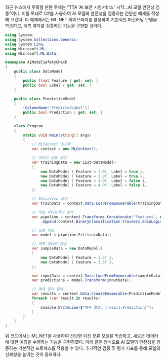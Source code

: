 최근 뉴스에서 주목할 만한 주제는 "TTA 'AI 보안 시험서비스' 시작…AI 모델 안전성 검증"이다. 이를 토대로 C#을 사용하여 AI 모델의 안전성을 검증하는 간단한 예제를 작성해 보겠다. 이 예제에서는 ML.NET 라이브러리를 활용하여 기본적인 머신러닝 모델을 학습하고, 예측 결과를 검증하는 기능을 구현할 것이다.

```csharp
using System;
using System.Collections.Generic;
using System.Linq;
using Microsoft.ML;
using Microsoft.ML.Data;

namespace AIModelSafetyCheck
{
    public class DataModel
    {
        public float Feature { get; set; }
        public bool Label { get; set; }
    }

    public class PredictionModel
    {
        [ColumnName("PredictedLabel")]
        public bool Prediction { get; set; }
    }

    class Program
    {
        static void Main(string[] args)
        {
            // MLContext 초기화
            var context = new MLContext();

            // 데이터 샘플 생성
            var trainingData = new List<DataModel>
            {
                new DataModel { Feature = 1.0f, Label = true },
                new DataModel { Feature = 2.0f, Label = true },
                new DataModel { Feature = 3.0f, Label = false },
                new DataModel { Feature = 4.0f, Label = false },
            };

            // IDataView 생성
            var trainData = context.Data.LoadFromEnumerable(trainingData);

            // 학습 파이프라인 정의
            var pipeline = context.Transforms.Concatenate("Features", new[] { "Feature" })
                .Append(context.BinaryClassification.Trainers.SdcaLogisticRegression("Label", "Features"));

            // 모델 학습
            var model = pipeline.Fit(trainData);

            // 예측 데이터 생성
            var sampleData = new DataModel[] 
            {
                new DataModel { Feature = 1.5f },
                new DataModel { Feature = 3.5f },
            };

            var inputData = context.Data.LoadFromEnumerable(sampleData);
            var predictions = model.Transform(inputData);

            // 예측 결과 출력
            var results = context.Data.CreateEnumerable<PredictionModel>(predictions, reuseRowObject: false).ToList();
            foreach (var result in results)
            {
                Console.WriteLine($"예측 결과: {result.Prediction}");
            }
        }
    }
}
```

위 코드에서는 ML.NET을 사용하여 간단한 이진 분류 모델을 학습하고, 새로운 데이터에 대한 예측을 수행하는 기능을 구현하였다. 이와 같은 방식으로 AI 모델의 안전성을 검증하는 기본적인 프로세스를 적용할 수 있다. 추가적인 검증 및 평가 지표를 통해 모델의 신뢰성을 높이는 것이 중요하다.